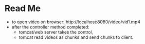 # Read Me

* to open video on browser: http://localhost:8080/video/vid1.mp4
* after the controller method completed:
  * tomcat/web server takes the control,
  * tomcat read videos as chunks and send chunks to client.
